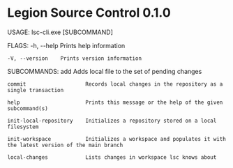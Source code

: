 # Legion Source Control 0.1.0

USAGE:
    lsc-cli.exe [SUBCOMMAND]

FLAGS:
    -h, --help       Prints help information
    
    -V, --version    Prints version information

SUBCOMMANDS:
    add                      Adds local file to the set of pending changes
    
    commit                   Records local changes in the repository as a single transaction
    
    help                     Prints this message or the help of the given subcommand(s)
    
    init-local-repository    Initializes a repository stored on a local filesystem
    
    init-workspace           Initializes a workspace and populates it with the latest version of the main branch
    
    local-changes            Lists changes in workspace lsc knows about
